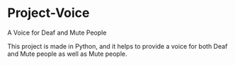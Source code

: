 # Project-Voice
A Voice for Deaf and Mute People

This project is made in Python, and it helps to provide a voice for both Deaf and Mute people as well as Mute people. 
